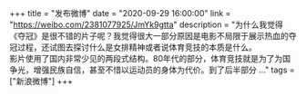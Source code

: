 +++
title = "发布微博"
date = "2020-09-29 16:00:00"
link = "https://weibo.com/2381077925/JmYk9gtta"
description = "为什么我觉得《夺冠》是很不错的片子呢？我觉得很大一部分原因是电影不局限于展示热血的夺冠过程，还试图去探讨什么是女排精神或者说体育竞技的本质是什么。<br>影片使用了国内非常少见的两段式结构。80年代的部分，体育竞技就是为了为国争光，增强民族自信，甚至不惜以运动员的身体为代价。到了后半部分 ..."
tags = ["新浪微博"]
+++
